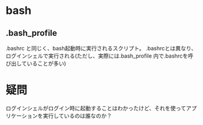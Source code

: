 # bash

## .bash_profile
.bashrc と同じく、bash起動時に実行されるスクリプト。
.bashrcとは異なり、ログインシェルで実行される(ただし、実際には.bash_profile 内で.bashrcを呼び出していることが多い)

# 疑問
ログインシェルがログイン時に起動することはわかったけど、それを使ってアプリケーションを実行しているのは誰なのか？